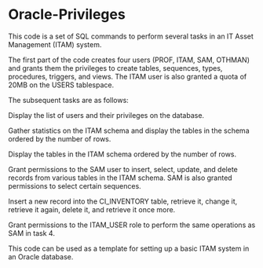 # Oracle-Privileges
This code is a set of SQL commands to perform several tasks in an IT Asset Management (ITAM) system.

The first part of the code creates four users (PROF, ITAM, SAM, OTHMAN) and grants them the privileges to create tables, sequences, types, procedures, triggers, and views. The ITAM user is also granted a quota of 20MB on the USERS tablespace.

The subsequent tasks are as follows:

Display the list of users and their privileges on the database.

Gather statistics on the ITAM schema and display the tables in the schema ordered by the number of rows.

Display the tables in the ITAM schema ordered by the number of rows.

Grant permissions to the SAM user to insert, select, update, and delete records from various tables in the ITAM schema. SAM is also granted permissions to select certain sequences.

Insert a new record into the CI_INVENTORY table, retrieve it, change it, retrieve it again, delete it, and retrieve it once more.

Grant permissions to the ITAM_USER role to perform the same operations as SAM in task 4.

This code can be used as a template for setting up a basic ITAM system in an Oracle database.




